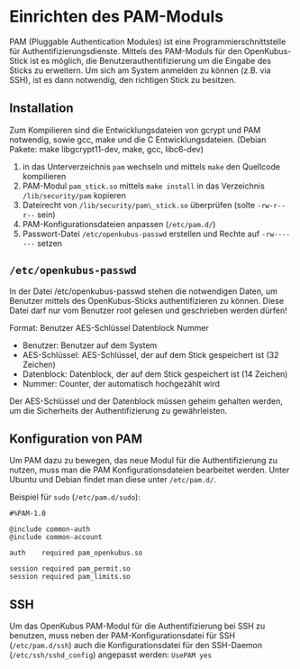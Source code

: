 # Einrichten des PAM-Moduls #

PAM (Pluggable Authentication Modules) ist eine Programmierschnittstelle für
Authentifizierungsdienste. Mittels des PAM-Moduls für den OpenKubus-Stick ist es
möglich, die Benutzerauthentifizierung um die Eingabe des Sticks zu erweitern.
Um sich am System anmelden zu können (z.B. via SSH), ist es dann notwendig, den
richtigen Stick zu besitzen.

## Installation ##
Zum Kompilieren sind die Entwicklungsdateien von gcrypt und PAM notwendig,
sowie gcc, make und die C Entwicklungsdateien. (Debian Pakete: make
libgcrypt11-dev, make, gcc, libc6-dev)

  1. in das Unterverzeichnis `pam` wechseln und mittels `make` den Quellcode kompilieren
  1. PAM-Modul `pam_stick.so` mittels `make install` in das Verzeichnis `/lib/security/pam` kopieren
  1. Dateirecht von `/lib/security/pam\_stick.so` überprüfen (solte `-rw-r--r--` sein)
  1. PAM-Konfigurationsdateien anpassen (`/etc/pam.d/`)
  1. Passwort-Datei `/etc/openkubus-passwd` erstellen und Rechte auf `-rw-------` setzen

## `/etc/openkubus-passwd` ##
In der Datei /etc/openkubus-passwd stehen die notwendigen Daten, um Benutzer mittels
des OpenKubus-Sticks authentifizieren zu können. Diese Datei darf nur vom Benutzer root
gelesen und geschrieben werden dürfen!

Format: Benutzer AES-Schlüssel Datenblock Nummer
  * Benutzer: Benutzer auf dem System
  * AES-Schlüssel: AES-Schlüssel, der auf dem Stick gespeichert ist (32 Zeichen)
  * Datenblock: Datenblock, der auf dem Stick gespeichert ist (14 Zeichen)
  * Nummer: Counter, der automatisch hochgezählt wird

Der AES-Schlüssel und der Datenblock müssen geheim gehalten werden, um die
Sicherheits der Authentifizierung zu gewährleisten.


## Konfiguration von PAM ##

Um PAM dazu zu bewegen, das neue Modul für die Authentifizierung zu nutzen, muss man die PAM Konfigurationsdateien bearbeitet werden. Unter Ubuntu und Debian findet man diese unter `/etc/pam.d/`.

Beispiel für `sudo` (`/etc/pam.d/sudo`):
```
#%PAM-1.0

@include common-auth
@include common-account

auth    required pam_openkubus.so

session required pam_permit.so
session required pam_limits.so
```


## SSH ##

Um das OpenKubus PAM-Modul für die Authentifizierung bei SSH zu benutzen, muss neben der PAM-Konfigurationsdatei für SSH (`/etc/pam.d/ssh`) auch die Konfigurationsdatei für den SSH-Daemon (`/etc/ssh/sshd_config`) angepasst werden: ` UsePAM yes `